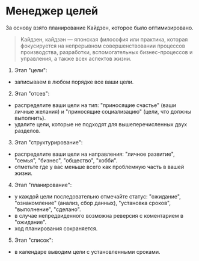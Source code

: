 # Менеджер целей

За основу взято планирование Кайдзен, которое было оптимизировано.

> Кайдзен, кайдзэн — японская философия или практика, которая фокусируется на непрерывном совершенствовании процессов производства, разработки, вспомогательных бизнес-процессов и управления, а также всех аспектов жизни.

1. Этап "цели":
- записываем в любом порядке все ваши цели.
2. Этап "отсев":
- распределите ваши цели на тип: "приносящие счастье" (ваши личные желания) и "приносящие социализацию" (цели, что должны выполнить).
- удалите цели, которые не подходят для вышеперечисленных двух разделов.
3. Этап "структурирование":
- распределите ваши цели на направления: "личное развитие", "семья", "бизнес", "общество", "хобби".
- отметьте где у вас меньше всего как проблемную часть в вашей жизни.
4. Этап "планирование":
- у каждой цели последовательно отмечайте статус: "ожидание", "ознакомление" (анализ, сбор данных), "установка сроков", "выполнение", "сделано".
- в случае непредвиденного возможна реверсия с коментарием в "ожидание".
- ход планирования сохраняется.
5. Этап "список":
- в календаре выводим цели с установленными сроками.
